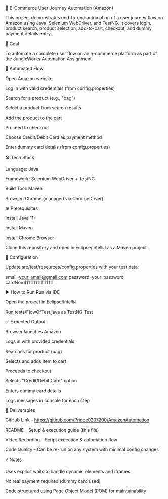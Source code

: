 🛒 E-Commerce User Journey Automation (Amazon)

This project demonstrates end-to-end automation of a user journey flow on Amazon using Java, Selenium WebDriver, and TestNG.
It covers login, product search, product selection, add-to-cart, checkout, and dummy payment details entry.

🎯 Goal

To automate a complete user flow on an e-commerce platform as part of the JungleWorks Automation Assignment.

🚀 Automated Flow

Open Amazon website

Log in with valid credentials (from config.properties)

Search for a product (e.g., "bag")

Select a product from search results

Add the product to the cart

Proceed to checkout

Choose Credit/Debit Card as payment method

Enter dummy card details (from config.properties)


🛠️ Tech Stack

Language: Java

Framework: Selenium WebDriver + TestNG

Build Tool: Maven

Browser: Chrome (managed via ChromeDriver)

⚙️ Prerequisites

Install Java 11+

Install Maven

Install Chrome Browser

Clone this repository and open in Eclipse/IntelliJ as a Maven project

🔑 Configuration

Update src/test/resources/config.properties with your test data:

email=your_email@gmail.com
password=your_password
cardNo=4111111111111111

▶️ How to Run
Run via IDE

Open the project in Eclipse/IntelliJ

Run tests/FlowOfTest.java as TestNG Test

✅ Expected Output

Browser launches Amazon

Logs in with provided credentials

Searches for product (bag)

Selects and adds item to cart

Proceeds to checkout

Selects "Credit/Debit Card" option

Enters dummy card details

Logs messages in console for each step

📸 Deliverables

GitHub Link – https://github.com/Prince0207200/AmazonAutomation

README – Setup & execution guide (this file)

Video Recording – Script execution & automation flow

Code Quality – Can be re-run on any system with minimal config changes

⚡ Notes

Uses explicit waits to handle dynamic elements and iframes

No real payment required (dummy card used)

Code structured using Page Object Model (POM) for maintainability
